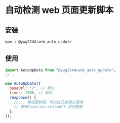 # 自动检测 web 页面更新脚本

## 安装

```javascript
npm i @ywg2244/web_auto_update
```

## 使用

```javascript
import AutoUpData from "@ywg2244/web_auto_update";
// ...

new AutoUpData({
  baseUrl: "/", // 默认
  times: 2000, // 默认
  response() {
    //... 弹出更新框，可以自己使用UI框架
    // 使用loaction.reload() 进行更新
  },
});
```

